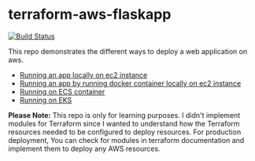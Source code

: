 # terraform-aws-flaskapp
[![Build Status](https://travis-ci.org/joemccann/dillinger.svg?branch=master)](https://travis-ci.org/joemccann/dillinger)

This repo demonstrates the different ways to deploy a web application on aws.
- [Running an app locally on ec2 instance](https://github.com/karthikrajkkr/terraform-aws-flaskapp/tree/main/app-ec2-local)
- [Running an app by running docker container locally on ec2 instance](https://github.com/karthikrajkkr/terraform-aws-flaskapp/tree/main/app-ec2-docker)
- [Running on ECS container](https://github.com/karthikrajkkr/terraform-aws-flaskapp/tree/main/app-ecs)
- [Running on EKS](https://github.com/karthikrajkkr/terraform-aws-flaskapp/tree/main/app-eks)

**Please Note:** This repo is only for learning purposes. I didn't implement modules for Terraform since I wanted to understand how the Terraform resources needed to be configured to deploy resources. For production deployment, You can check for modules in terraform documentation and implement them to deploy any AWS resources.<br>
